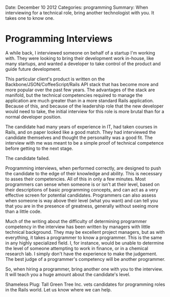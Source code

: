Date: December 10 2012
Categories: programming
Summary: When interviewing for a technical role, bring another technologist with you. It takes one to know one.

# Programming Interviews

A while back, I interviewed someone on behalf of a startup I'm working with. They were looking to bring their development work in-house, like many startups, and wanted a developer to take control of the product and guide future development.

This particular client's product is written on the Backbone/JSON/CoffeeScript/Rails API stack that has become more and more popular over the past few years. The advantages of the stack are manifold, but the technical competencies required to manage the application are much greater than in a more standard Rails application. Because of this, and because of the leadership role that the new developer would need to take, the initial interview for this role is more brutal than for a normal developer position.

The candidate had many years of experience in IT, had taken courses in Rails, and on paper looked like a good match. They had interviewed the candidate themselves and thought the personality was a good fit. The interview with me was meant to be a simple proof of technical competence before getting to the next stage.

The candidate failed.

Programming interviews, when performed correctly, are designed to push the candidate to the edge of their knowledge and ability. This is necessary to asses their competencies. All of this in only a few minutes. Most programmers can sense when someone is or isn't at their level, based on their descriptions of basic programming concepts, and can act as a very effective screen for potential candidates. Programmers can also assess when someone is way above their level (what you want) and can tell you that you are in the presence of greatness, generally without seeing more than a little code.

Much of the writing about the difficulty of determining programmer competency in the interview has been written by managers with little technical background. They may be excellent project managers, but as with everything, it takes a programmer to know a programmer. This is the same in any highly specialized field. I, for instance, would be unable to determine the level of someone attempting to work in finance, or in a chemical research lab. I simply don't have the experience to make the judgement. The best judge of a programmer's competency will be another programmer.

So, when hiring a programmer, bring another one with you to the interview. It will teach you a huge amount about the candidate's level.

Shameless Plug: Tall Green Tree Inc. vets candidates for programming roles in the Rails world. Let us know where we can help.
